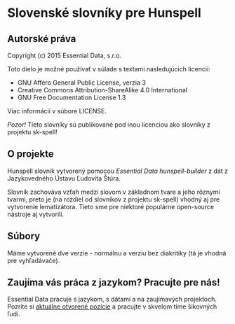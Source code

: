 Slovenské slovníky pre Hunspell
===============================

Autorské práva
--------------

Copyright (c) 2015 Essential Data, s.r.o.

Toto dielo je možné používať v súlade s textami nasledujúcich licencií:

* GNU Affero General Public License, verzia 3
* Creative Commons Attribution-ShareAlike 4.0 International
* GNU Free Documentation License 1.3

Viac informácií v súbore LICENSE. 

*Pozor!* Tieto slovníky sú publikované pod inou licenciou ako slovníky z projektu sk-spell!


O projekte
----------

Hunspell slovník vytvorený pomocou *Essential Data hunspell-builder* z dát z Jazykovedného Ústavu
Ľudovíta Štúra.

Slovník zachováva vzťah medzi slovom v základnom tvare a jeho rôznymi tvarmi, preto je (na rozdiel
od slovníkov z projektu sk-spell) vhodný aj pre vytvorenie lematizátora. Tieto sme pre niektoré
populárne open-source nástroje aj vytvorili.

Súbory
------

Máme vytvorené dve verzie - normálnu a verziu bez diakritiky (tá je vhodná pre vyhľadávače).

Zaujíma vás práca z jazykom? Pracujte pre nás!
----------------------------------------------

Essential Data pracuje s jazykom, s dátami a na zaujímavých projektoch. Pozrite si
[aktuálne otvorené pozície](http://www.essential-data.sk/pracujte-pre-nas/) a pracujte v skvelom
tíme šikovných ľudí.
